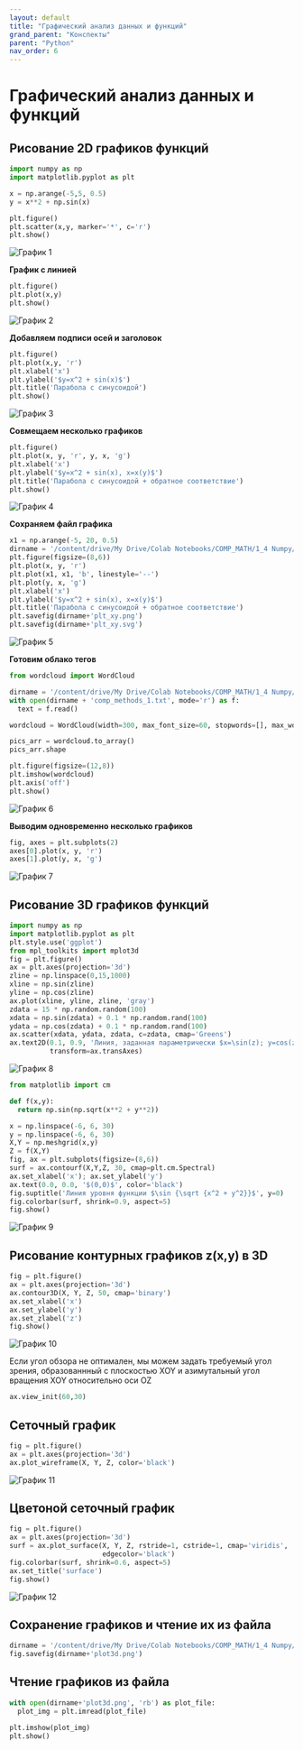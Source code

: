 ```yaml
---
layout: default
title: "Графический анализ данных и функций"
grand_parent: "Конспекты"
parent: "Python"
nav_order: 6
---
```


# Графический анализ данных и функций

## Рисование 2D графиков функций

```py
import numpy as np
import matplotlib.pyplot as plt

x = np.arange(-5,5, 0.5)
y = x**2 + np.sin(x)

plt.figure()
plt.scatter(x,y, marker='*', c='r')
plt.show()
```

![График 1](/assets/images/plt1.png)

**График с линией**

 ```py
plt.figure()
plt.plot(x,y)
plt.show()
 ```
![График 2](/assets/images/plt2.png)

**Добавляем подписи осей и заголовок**

```py
plt.figure()
plt.plot(x,y, 'r')
plt.xlabel('x')
plt.ylabel('$y=x^2 + sin(x)$')
plt.title('Парабола с синусоидой')
plt.show()
```

![График 3](/assets/images/plt3.png)


**Совмещаем несколько графиков**

```py
plt.figure()
plt.plot(x, y, 'r', y, x, 'g')
plt.xlabel('x')
plt.ylabel('$y=x^2 + sin(x), x=x(y)$')
plt.title('Парабола с синусоидой + обратное соответствие')
plt.show()
```

![График 4](/assets/images/plt4.png)

**Сохраняем файл графика**

```py
x1 = np.arange(-5, 20, 0.5)
dirname = '/content/drive/My Drive/Colab Notebooks/COMP_MATH/1_4 Numpy/'
plt.figure(figsize=(8,6))
plt.plot(x, y, 'r')
plt.plot(x1, x1, 'b', linestyle='--')
plt.plot(y, x, 'g')
plt.xlabel('x')
plt.ylabel('$y=x^2 + sin(x), x=x(y)$')
plt.title('Парабола с синусоидой + обратное соответствие')
plt.savefig(dirname+'plt_xy.png')
plt.savefig(dirname+'plt_xy.svg')
```

![График 5](/assets/images/plt_xy.png)

**Готовим облако тегов**

```py
from wordcloud import WordCloud

dirname = '/content/drive/My Drive/Colab Notebooks/COMP_MATH/1_4 Numpy/'
with open(dirname + 'comp_methods_1.txt', mode='r') as f:
  text = f.read()

wordcloud = WordCloud(width=300, max_font_size=60, stopwords=[], max_words=70, min_font_size=6).generate(text)

pics_arr = wordcloud.to_array()
pics_arr.shape

plt.figure(figsize=(12,8))
plt.imshow(wordcloud)
plt.axis('off')
plt.show()
```

![График 6](/assets/images/plt6.png)

**Выводим одновременно несколько графиков**

```py
fig, axes = plt.subplots(2)
axes[0].plot(x, y, 'r')
axes[1].plot(y, x, 'g')
```

![График 7](/assets/images/plt7.png)

## Рисование 3D графиков функций

```py
import numpy as np
import matplotlib.pyplot as plt
plt.style.use('ggplot')
from mpl_toolkits import mplot3d
fig = plt.figure()
ax = plt.axes(projection='3d')
zline = np.linspace(0,15,1000)
xline = np.sin(zline)
yline = np.cos(zline)
ax.plot(xline, yline, zline, 'gray')
zdata = 15 * np.random.random(100)
xdata = np.sin(zdata) + 0.1 * np.random.rand(100)
ydata = np.cos(zdata) + 0.1 * np.random.rand(100)
ax.scatter(xdata, ydata, zdata, c=zdata, cmap='Greens')
ax.text2D(0.1, 0.9, 'Линия, заданная параметрически $x=\sin(z); y=cos(z)$', 
          transform=ax.transAxes)
```

![График 8](/assets/images/plt8.png)


```py
from matplotlib import cm

def f(x,y):
  return np.sin(np.sqrt(x**2 + y**2))

x = np.linspace(-6, 6, 30)
y = np.linspace(-6, 6, 30)
X,Y = np.meshgrid(x,y)
Z = f(X,Y)
fig, ax = plt.subplots(figsize=(8,6))
surf = ax.contourf(X,Y,Z, 30, cmap=plt.cm.Spectral)
ax.set_xlabel('x'); ax.set_ylabel('y')
ax.text(0.0, 0.0, '$(0,0)$', color='black')
fig.suptitle('Линия уровня функции $\sin {\sqrt {x^2 + y^2}}$', y=0)
fig.colorbar(surf, shrink=0.9, aspect=5)
fig.show()
```

![График 9](/assets/images/plt9.png)

## Рисование контурных графиков z(x,y) в 3D

```py
fig = plt.figure()
ax = plt.axes(projection='3d')
ax.contour3D(X, Y, Z, 50, cmap='binary')
ax.set_xlabel('x')
ax.set_ylabel('y')
ax.set_zlabel('z')
fig.show()
```

![График 10](/assets/images/plt10.png)

Если угол обзора не оптимален, мы можем задать требуемый угол зрения, образованнный с плоскостью XOY и азимутальный угол вращения XOY относительно оси OZ

```py
ax.view_init(60,30)
```

## Сеточный график

```py
fig = plt.figure()
ax = plt.axes(projection='3d')
ax.plot_wireframe(X, Y, Z, color='black')
```

![График 11](/assets/images/plt11.png)

## Цветоной сеточный график

```py
fig = plt.figure()
ax = plt.axes(projection='3d')
surf = ax.plot_surface(X, Y, Z, rstride=1, cstride=1, cmap='viridis', 
                       edgecolor='black')
fig.colorbar(surf, shrink=0.6, aspect=5)
ax.set_title('surface')
fig.show()
```

![График 12](/assets/images/plt12.png)

 ## Сохранение графиков и чтение их из файла

 ```py
dirname = '/content/drive/My Drive/Colab Notebooks/COMP_MATH/1_4 Numpy/'
fig.savefig(dirname+'plot3d.png')
```

## Чтение графиков из файла

```py
with open(dirname+'plot3d.png', 'rb') as plot_file:
  plot_img = plt.imread(plot_file)

plt.imshow(plot_img)
plt.show()
```